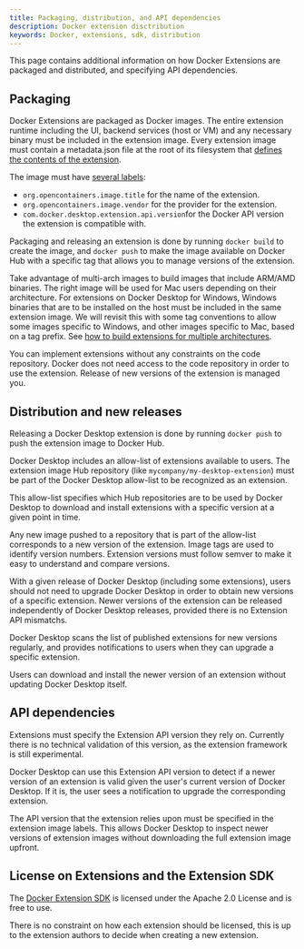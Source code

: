 ```yaml
---
title: Packaging, distribution, and API dependencies
description: Docker extension disctribution
keywords: Docker, extensions, sdk, distribution
---
```


This page contains additional information on how Docker Extensions are packaged and distributed, and specifying API dependencies. 

## Packaging

Docker Extensions are packaged as Docker images. The entire extension runtime including the UI, backend services (host or VM) and any necessary binary must be included in the extension image.
Every extension image must contain a metadata.json file at the root of its filesystem that [defines the contents of the extension](METADATA.md).

The image must have [several labels](labels.md):

- `org.opencontainers.image.title` for the name of the extension.
- `org.opencontainers.image.vendor` for the provider for the extension.
- `com.docker.desktop.extension.api.version`for the Docker API version the extension is compatible with.

Packaging and releasing an extension is done by running `docker build` to create the image, and `docker push` to make the image available on Docker Hub with a specific tag that allows you to manage versions of the extension.

Take advantage of multi-arch images to build images that include ARM/AMD binaries. The right image will be used for Mac users depending on their architecture.
For extensions on Docker Desktop for Windows, Windows binaries that are to be installed on the host must be included in the same extension image. We will revisit this with some tag conventions to allow some images specific to Windows, and other images specific to Mac, based on a tag prefix. See [how to build extensions for multiple architectures](multi-arch.md).

You can implement extensions without any constraints on the code repository. Docker does not need access to the code repository in order to use the extension. Release of new versions of the extension is managed you.

## Distribution and new releases

Releasing a Docker Desktop extension is done by running `docker push` to push the extension image to Docker Hub.

Docker Desktop includes an allow-list of extensions available to users. The extension image Hub repository (like `mycompany/my-desktop-extension`) must be part of the Docker Desktop allow-list to be recognized as an extension.

This allow-list specifies which Hub repositories are to be used by Docker Desktop to download and install extensions with a specific version at a given point in time.

Any new image pushed to a repository that is part of the allow-list corresponds to a new version of the extension. Image tags are used to identify version numbers. Extension versions must follow semver to make it easy to understand and compare versions.

With a given release of Docker Desktop (including some extensions), users should not need to upgrade Docker Desktop in order to obtain new versions of a specific extension. Newer versions of the extension can be released independently of Docker Desktop releases, provided there is no Extension API mismatchs.

Docker Desktop scans the list of published extensions for new versions regularly, and provides notifications to users when they can upgrade a specific extension.

Users can download and install the newer version of an extension without updating Docker Desktop itself.

## API dependencies

Extensions must specify the Extension API version they rely on. Currently there is no technical validation of this version, as the extension framework is still experimental.

Docker Desktop can use this Extension API version to detect if a newer version of an extension is valid given the user's current version of Docker Desktop. If it is, the user sees a notification to upgrade the corresponding extension.

The API version that the extension relies upon must be specified in the extension image labels. This allows Docker Desktop to inspect newer versions of extension images without downloading the full extension image upfront.

## License on Extensions and the Extension SDK

The [Docker Extension SDK](https://www.npmjs.com/package/@docker/extension-api-client) is licensed under the Apache 2.0 License and is free to use.

There is no constraint on how each extension should be licensed, this is up to the extension authors to decide when creating a new extension.
